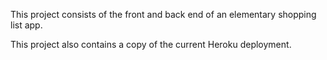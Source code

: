 This project consists of the front and back end of an elementary shopping list app. 

This project also contains a copy of the current Heroku deployment.


